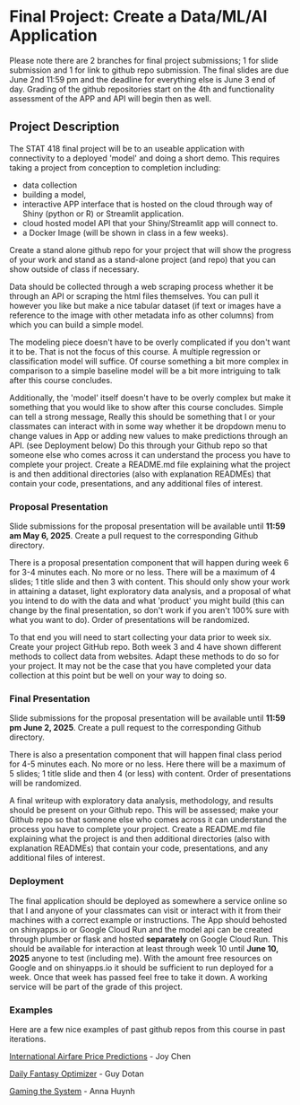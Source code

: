 # Final Project: Create a Data/ML/AI Application

Please note there are 2 branches for final project submissions; 1 for slide submission and 1 for link to github repo submission.  The final slides are due June 2nd 11:59 pm and the deadline for everything else is June 3 end of day. Grading of the github repositories start on the 4th and functionality assessment of the APP and API will begin then as well. 

## Project Description

The STAT 418 final project will be to an useable application with connectivity to a deployed 'model' and doing a short demo. This requires taking a project from conception to completion including:
* data collection
* building a model,
* interactive APP interface that is hosted on the cloud through way of Shiny (python or R) or Streamlit application. 
* cloud hosted model API that your Shiny/Streamlit app will connect to.
* a Docker Image (will be shown in class in a few weeks).

Create a stand alone github repo for your project that will show the progress of your work and stand as a stand-alone project (and repo) that you can show outside of class if necessary. 

Data should be collected through a web scraping process whether it be through an API or scraping the html files themselves. You can pull it however you like but make a nice tabular dataset (if text or images have a reference to the image with other metadata info as other columns) from which you can build a simple model. 

The modeling piece doesn't have to be overly complicated if you don't want it to be. That is not the focus of this course. A multiple regression or classification model will suffice. Of course something a bit more complex in comparison to a simple baseline model will be a bit more intriguing to talk after this course concludes.

Additionally, the 'model' itself doesn't have to be overly complex but make it something that you would like to show after this course concludes. Simple can tell a strong message,  Really this should be something that I or your classmates can interact with in some way whether it be dropdown menu to change values in App or adding new values to make predictions through an API. (see Deployment below) Do this through your Github repo so that someone else who comes across it can understand the process you have to complete your project. Create a README.md file explaining what the project is and then additional directories (also with explanation READMEs) that contain your code, presentations, and any additional files of interest.

### Proposal Presentation

Slide submissions for the proposal presentation will be available until **11:59 am May 6, 2025**. Create a pull request to the corresponding Github directory. 

There is a proposal presentation component that will happen during week 6 for 3-4 minutes each. No more or no less. There will be a maximum of 4 slides; 1 title slide and then 3 with content. This should only show your work in attaining a dataset, light exploratory data analysis, and a proposal of what you intend to do with the data and what 'product' you might build (this can change by the final presentation, so don't work if you aren't 100% sure with what you want to do). Order of presentations will be randomized. 

To that end you will need to start collecting your data prior to week six. Create your project GitHub repo. Both week 3 and 4 have shown different methods to collect data from websites.  Adapt these methods to do so for your project. It may not be the case that you have completed your data collection at this point but be well on your way to doing so. 

### Final Presentation

Slide submissions for the proposal presentation will be available until **11:59 pm June 2, 2025**. Create a pull request to the corresponding Github directory. 

There is also a presentation component that will happen final class period for 4-5 minutes each. No more or no less. Here there will be a maximum of 5 slides; 1 title slide and then 4 (or less) with content. Order of presentations will be randomized. 

A final writeup with exploratory data analysis, methodology, and results should be present on your Github repo. This will be assessed; make your Github repo so that someone else who comes across it can understand the process you have to complete your project. Create a README.md file explaining what the project is and then additional directories (also with explanation READMEs) that contain your code, presentations, and any additional files of interest.

### Deployment

The final application should be deployed as somewhere a service online so that I and anyone of your classmates can visit or interact with it from their machines with a correct example or instructions. The App should behosted on shinyapps.io or Google Cloud Run and the model api can be created through plumber or flask and hosted **separately** on Google Cloud Run. This should be available for interaction at least through week 10 until **June 10, 2025** anyone to test (including me). With the amount free resources on Google and on shinyapps.io it should be sufficient to run deployed for a week.  Once that week has passed feel free to take it down. A working service will be part of the grade of this project. 

### Examples

Here are a few nice examples of past github repos from this course in past iterations. 

[International Airfare Price Predictions](https://github.com/chenjoyq/intl-airfare-pricing) - Joy Chen

[Daily Fantasy Optimizer](https://github.com/guydotan/nfl-dfs-optimizer) - Guy Dotan

[Gaming the System](https://github.com/RIPsilon/418-Final-Project/tree/master) - Anna Huynh
